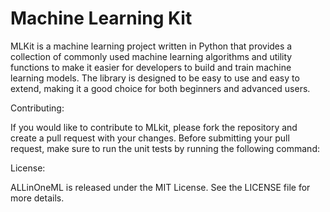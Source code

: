# Machine Learning Kit

MLKit is a machine learning project written in Python that provides a collection of commonly used machine learning algorithms and utility functions to make it easier for developers to build and train machine learning models. The library is designed to be easy to use and easy to extend, making it a good choice for both beginners and advanced users.


Contributing:

If you would like to contribute to MLkit, please fork the repository and create a pull request with your changes. Before submitting your pull request, make sure to run the unit tests by running the following command:


License:

ALLinOneML is released under the MIT License. See the LICENSE file for more details.
